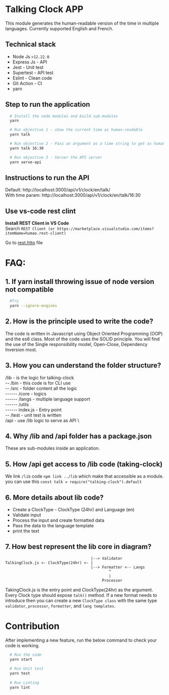 # Talking Clock APP

This module generates the human-readable version of the time in multiple languages. Currently supported English and French. 

## Technical stack
- Node Js `>12.22.0` 
- Express Js - API
- Jest - Unit test
- Supertest - API test
- Eslint - Clean code
- Git Action - CI
- yarn

## Step to run the application

``` sh
  # Install the node modules and build sub-modules
  yarn  

  # Run objective 1 - show the current time as human-readable
  yarn talk

  # Run objective 2 - Pass an argument as a time string to get as human-readable 
  yarn talk 16:30

  # Run objective 3 - Server the API server
  yarn serve-api
```

## Instructions to run the API
Default: http://localhost:3000/api/v1/clock/en/talk/ \
With time param: http://localhost:3000/api/v1/clock/en/talk/16:30


## Use vs-code rest clint 

**Install REST Client in VS Code** \
Search `REST Client (or https://marketplace.visualstudio.com/items?itemName=humao.rest-client)` 

Go to [rest.http](./rest.http) file


# FAQ:

## 1. If yarn install throwing issue of node version not compatible
```sh
  #Try
  yarn --ignore-engines
```
## 2. How is the principle used to write the code?
The code is written in Javascript using Object Oriented Programming (OOP) and the es6 class. Most of the code uses the SOLID principle. You will find the use of the Single responsibility model, Open-Close, Dependency Inversion most.

## 3. How you can understand the folder structure?
/lib - is the logic for talking-clock \
-- /bin - this code is for CLI use \
-- /src - folder content all the logic \
------ /core - logics\
------ /langs - multiple language support \
------ /utils \
------ index.js - Entry point   
-- /test - unit test is written \
/api - use /lib logic to serve as API \

## 4. Why /lib and /api folder has a package.json
These are sub-modules inside an application.

## 5. How /api get access to /lib code (taking-clock)
We link `/lib` code `npm link ../lib` which make that accessible as a module. 
you can use this `const talk = require("talking-clock").default`

## 6. More details about lib code?
- Create a ClockType - ClockType (24hr) and Language (en) 
- Validate input
- Process the input and create formatted data
- Pass the data to the language template 
- print the text 
## 7. How best represent the lib core in diagram?
```
                                      |--> Validator
TalkingClock.js <- ClockType(24hr) <- |
                                      |--> Formatter <-- Langs
                                              ^
                                              |
                                           Processor
```
TakingClock.js is the entry point and ClockType(24hr) as the argument. Every Clock type should expose `talk()` method. If a new format needs to introduce then you can create a new `ClockType class` with the same type `validator`, `processor`, `formatter`, and `lang templates`. 



# Contribution
After implementing a new feature, run the below command to check your code is working.
```sh
  # Run the code
  yarn start
  
  # Run Unit test
  yarn test
 
  # Run Linting
  yarn lint
```